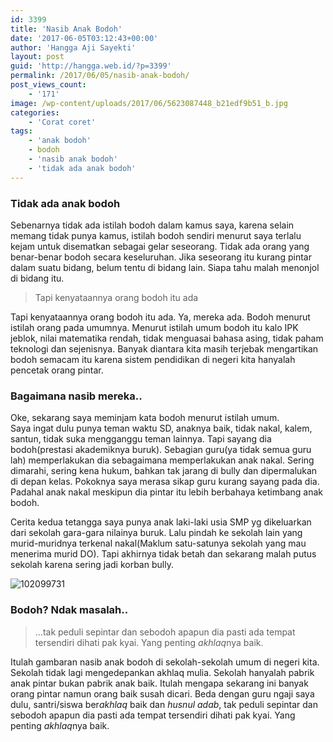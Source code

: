 ```yaml
---
id: 3399
title: 'Nasib Anak Bodoh'
date: '2017-06-05T03:12:43+00:00'
author: 'Hangga Aji Sayekti'
layout: post
guid: 'http://hangga.web.id/?p=3399'
permalink: /2017/06/05/nasib-anak-bodoh/
post_views_count:
    - '171'
image: /wp-content/uploads/2017/06/5623087448_b21edf9b51_b.jpg
categories:
    - 'Corat coret'
tags:
    - 'anak bodoh'
    - bodoh
    - 'nasib anak bodoh'
    - 'tidak ada anak bodoh'
---
```


### Tidak ada anak bodoh

Sebenarnya tidak ada istilah bodoh dalam kamus saya, karena selain memang tidak punya kamus, istilah bodoh sendiri menurut saya terlalu kejam untuk disematkan sebagai gelar seseorang. Tidak ada orang yang benar-benar bodoh secara keseluruhan. Jika seseorang itu kurang pintar dalam suatu bidang, belum tentu di bidang lain. Siapa tahu malah menonjol di bidang itu.

> Tapi kenyataannya orang bodoh itu ada

Tapi kenyataannya orang bodoh itu ada. Ya, mereka ada. Bodoh menurut istilah orang pada umumnya. Menurut istilah umum bodoh itu kalo IPK jeblok, nilai matematika rendah, tidak menguasai bahasa asing, tidak paham teknologi dan sejenisnya. Banyak diantara kita masih terjebak mengartikan bodoh semacam itu karena sistem pendidikan di negeri kita hanyalah pencetak orang pintar.

### Bagaimana nasib mereka..

Oke, sekarang saya meminjam kata bodoh menurut istilah umum.  
Saya ingat dulu punya teman waktu SD, anaknya baik, tidak nakal, kalem, santun, tidak suka mengganggu teman lainnya. Tapi sayang dia bodoh(prestasi akademiknya buruk). Sebagian guru(ya tidak semua guru lah) memperlakukan dia sebagaimana memperlakukan anak nakal. Sering dimarahi, sering kena hukum, bahkan tak jarang di bully dan dipermalukan di depan kelas. Pokoknya saya merasa sikap guru kurang sayang pada dia. Padahal anak nakal meskipun dia pintar itu lebih berbahaya ketimbang anak bodoh.

Cerita kedua tetangga saya punya anak laki-laki usia SMP yg dikeluarkan dari sekolah gara-gara nilainya buruk. Lalu pindah ke sekolah lain yang murid-muridnya terkenal nakal(Maklum satu-satunya sekolah yang mau menerima murid DO). Tapi akhirnya tidak betah dan sekarang malah putus sekolah karena sering jadi korban bully.

![102099731](http://hangga.web.id/wp-content/uploads/2017/06/102099731-700x469.jpg)


### Bodoh? Ndak masalah..

> …tak peduli sepintar dan sebodoh apapun dia pasti ada tempat tersendiri dihati pak kyai. Yang penting *akhlaq*nya baik.

Itulah gambaran nasib anak bodoh di sekolah-sekolah umum di negeri kita. Sekolah tidak lagi mengedepankan akhlaq mulia. Sekolah hanyalah pabrik anak pintar bukan pabrik anak baik. Itulah mengapa sekarang ini banyak orang pintar namun orang baik susah dicari. Beda dengan guru ngaji saya dulu, santri/siswa ber*akhlaq* baik dan *husnul adab*, tak peduli sepintar dan sebodoh apapun dia pasti ada tempat tersendiri dihati pak kyai. Yang penting *akhlaq*nya baik.